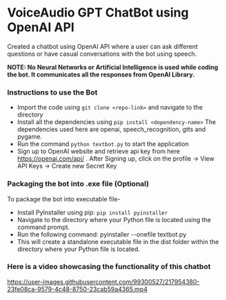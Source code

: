 <h1>VoiceAudio GPT ChatBot using OpenAI API</h1>

Created a chatbot using OpenAI API where a user can ask different questions or have casual conversations with the bot using speech.

<b> NOTE: No Neural Networks or Artificial Intelligence is used while coding the bot. It communicates all the responses from OpenAI Library.</b>

<h3> Instructions to use the Bot</h3>

- Import the code using ``git clone <repo-link>`` and navigate to the directory
- Install all the dependencies using ``pip install <dependency-name>``  The dependencies used here are openai, speech_recognition, gtts and pygame.
- Run the command ``python textbot.py`` to start the application
- Sign up to OpenAI website and retrieve api key from here https://openai.com/api/ . After Signing up, click on the profile -> View API Keys -> Create new Secret Key



<h3> Packaging the bot into .exe file (Optional) </h3>

To package the bot into executable file-

- Install PyInstaller using pip: ``pip install pyinstaller``
- Navigate to the directory where your Python file is located using the command prompt.
- Run the following command: pyinstaller --onefile textbot.py
- This will create a standalone executable file in the dist folder within the directory where your Python file is located.

<h3> Here is a video showcasing the functionality of this chatbot  </h3>



https://user-images.githubusercontent.com/99300527/217954380-23fe08ca-9579-4c48-8750-23cab59a4365.mp4

